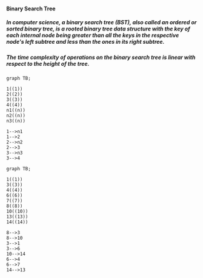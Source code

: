 #### Binary Search Tree
##### In computer science, a binary search tree (BST), also called an ordered or sorted binary tree, is a rooted binary tree data structure with the key of each internal node being greater than all the keys in the respective node's left subtree and less than the ones in its right subtree. 
##### The time complexity of operations on the binary search tree is linear with respect to the height of the tree.


```mermaid 
graph TB;

1((1))
2((2))
3((3))
4((4))
n1((n))
n2((n))
n3((n))

1-->n1
1-->2
2-->n2
2-->3
3-->n3
3-->4

```
```mermaid 
graph TB;

1((1))
3((3))
4((4))
6((6))
7((7))
8((8))
10((10))
13((13))
14((14))

8-->3
8-->10
3-->1
3-->6
10-->14
6-->4
6-->7
14-->13

```
